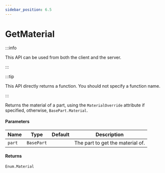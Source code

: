 ```yaml
---
sidebar_position: 6.5
---
```


# GetMaterial

:::info

This API can be used from both the client and the server.

:::

:::tip

This API directly returns a function. You should not specify a function name.

:::

Returns the material of a part, using the `MaterialOverride` attribute if specified, otherwise, `BasePart.Material`.

#### Parameters

| Name | Type | Default | Description |
| --- | --- | --- | --- |
| `part` | `BasePart` | | The part to get the material of. |

#### Returns

`Enum.Material`